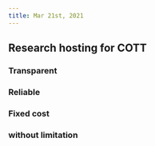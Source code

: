 ```yaml
---
title: Mar 21st, 2021
---
```


## Research hosting for COTT
### Transparent
### Reliable
### Fixed cost
### without limitation
##
